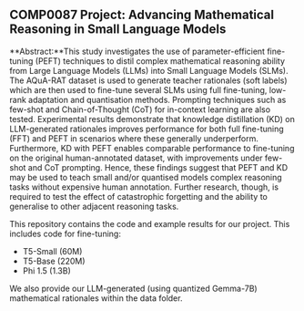 ## COMP0087 Project: Advancing Mathematical Reasoning in Small Language Models

**Abstract:**This study investigates the use of parameter-efficient fine-tuning (PEFT) techniques to distil complex mathematical reasoning ability from Large Language Models (LLMs) into Small Language Models (SLMs). The AQuA-RAT dataset is used to generate teacher rationales (soft labels) which are then used to fine-tune several SLMs using full fine-tuning, low-rank adaptation and quantisation methods. Prompting techniques such as few-shot and Chain-of-Thought (CoT) for in-context learning are also tested. Experimental results demonstrate that knowledge distillation (KD) on LLM-generated rationales improves performance for both full fine-tuning (FFT) and PEFT in scenarios where these generally underperform. Furthermore, KD with PEFT enables comparable performance to fine-tuning on the original human-annotated dataset, with improvements under few-shot and CoT prompting. Hence, these findings suggest that PEFT and KD may be used to teach small and/or quantised models complex reasoning tasks without expensive human annotation. Further research, though, is required to test the effect of catastrophic forgetting and the ability to generalise to other adjacent reasoning tasks.

This repository contains the code and example results for our project. This includes code for fine-tuning:

- T5-Small (60M)
- T5-Base (220M)
- Phi 1.5 (1.3B)


We also provide our LLM-generated (using quantized Gemma-7B) mathematical rationales within the data folder.
